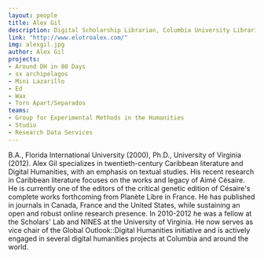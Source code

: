 ```yaml
---
layout: people
title: Alex Gil
description: Digital Scholarship Librarian, Columbia University Libraries.
link: "http://www.elotroalex.com/"
img: alexgil.jpg
author: Alex Gil
projects:
- Around DH in 80 Days
- sx archipelagos
- Mini Lazarillo
- Ed
- Wax
- Torn Apart/Separados
teams:
- Group for Experimental Methods in the Humanities
- Studio
- Research Data Services
---
```



B.A., Florida International University (2000), Ph.D., University of Virginia (2012). Alex Gil specializes in twentieth-century Caribbean literature and Digital Humanities, with an emphasis on textual studies. His recent research in Caribbean literature focuses on the works and legacy of Aimé Césaire. He is currently one of the editors of the critical genetic edition of Césaire's complete works forthcoming from Planète Libre in France. He has published in journals in Canada, France and the United States, while sustaining an open and robust online research presence. In 2010-2012 he was a fellow at the Scholars' Lab and NINES at the University of Virginia. He now serves as vice chair of the Global Outlook::Digital Humanities initiative and is actively engaged in several digital humanities projects at Columbia and around the world.
